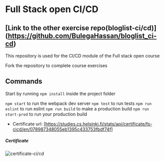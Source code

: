 # Full Stack open CI/CD
## [Link to the other exercise repo(bloglist-ci/cd)] (https://github.com/BulegaHassan/bloglist_ci-cd)
This repository is used for the CI/CD module of the Full stack open course

Fork the repository to complete course exercises

## Commands

Start by running `npm install` inside the project folder

`npm start` to run the webpack dev server
`npm test` to run tests
`npm run eslint` to run eslint
`npm run build` to make a production build
`npm run start-prod` to run your production build

- Certificate url: [https://studies.cs.helsinki.fi/stats/api/certificate/fs-cicd/en/078987348055eb1395c433753fbdf74f]

##### Certificate
![certificate-ci/cd](https://studies.cs.helsinki.fi/stats/api/certificate/fs-cicd/en/078987348055eb1395c433753fbdf74f)